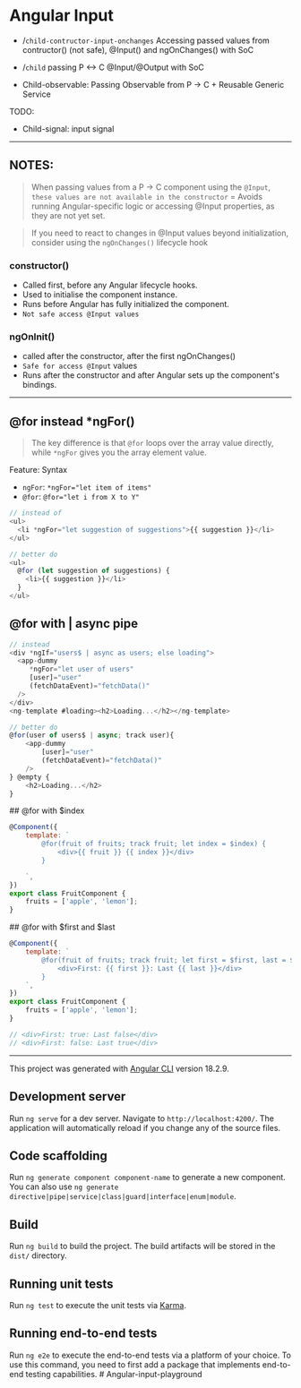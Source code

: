 # Angular Input

- /`child-contructor-input-onchanges`
Accessing passed values from contructor() (not safe), @Input() and ngOnChanges() with SoC

- /`child` 
passing P <-> C @Input/@Output with SoC

- Child-observable: Passing Observable from P -> C + Reusable Generic Service

TODO: 
- Child-signal: input signal

---

## NOTES:
> When passing values from a P -> C component using the `@Input`, `these values are not available in the constructor` = Avoids running Angular-specific logic or accessing @Input properties, as they are not yet set.

> If you need to react to changes in @Input values beyond initialization, consider using the `ngOnChanges()` lifecycle hook

### constructor()
- Called first, before any Angular lifecycle hooks.
- Used to initialise the component instance.
- Runs before Angular has fully initialized the component.
- `Not safe access @Input values`

### ngOnInit()

- called after the constructor, after the first ngOnChanges()
- `Safe for access @Input` values
- Runs after the constructor and after Angular sets up the component's bindings.

---

## @for instead *ngFor()

> The key difference is that `@for` loops over the array value directly, while `*ngFor` gives you the array element value.

Feature: Syntax
- `ngFor`: `*ngFor="let item of items"`
- `@for`: `@for="let i from X to Y"`


```js
// instead of
<ul>
  <li *ngFor="let suggestion of suggestions">{{ suggestion }}</li>
</ul>

// better do
<ul>
  @for (let suggestion of suggestions) {
    <li>{{ suggestion }}</li>
  }
</ul>
```

## @for with | async pipe

```js
// instead
<div *ngIf="users$ | async as users; else loading">
  <app-dummy 
     *ngFor="let user of users" 
     [user]="user" 
     (fetchDataEvent)="fetchData()"
  />
</div>
<ng-template #loading><h2>Loading...</h2></ng-template>  

// better do
@for(user of users$ | async; track user){
    <app-dummy 
        [user]="user" 
        (fetchDataEvent)="fetchData()"
    />
} @empty {
    <h2>Loading...</h2> 
}
```

## @for with $index

```js
@Component({
    template: `
        @for(fruit of fruits; track fruit; let index = $index) {
            <div>{{ fruit }} {{ index }}</div>
        }

    `,
})
export class FruitComponent {
    fruits = ['apple', 'lemon'];
}
```

## @for with $first and $last

```js
@Component({
    template: `
        @for(fruit of fruits; track fruit; let first = $first, last = $last) {
            <div>First: {{ first }}: Last {{ last }}</div>
        }
    `,
})
export class FruitComponent {
    fruits = ['apple', 'lemon'];
}

// <div>First: true: Last false</div>
// <div>First: false: Last true</div>
```

---

This project was generated with [Angular CLI](https://github.com/angular/angular-cli) version 18.2.9.

## Development server

Run `ng serve` for a dev server. Navigate to `http://localhost:4200/`. The application will automatically reload if you change any of the source files.

## Code scaffolding

Run `ng generate component component-name` to generate a new component. You can also use `ng generate directive|pipe|service|class|guard|interface|enum|module`.

## Build

Run `ng build` to build the project. The build artifacts will be stored in the `dist/` directory.

## Running unit tests

Run `ng test` to execute the unit tests via [Karma](https://karma-runner.github.io).

## Running end-to-end tests

Run `ng e2e` to execute the end-to-end tests via a platform of your choice. To use this command, you need to first add a package that implements end-to-end testing capabilities.
#   A n g u l a r - i n p u t - p l a y g r o u n d  
 